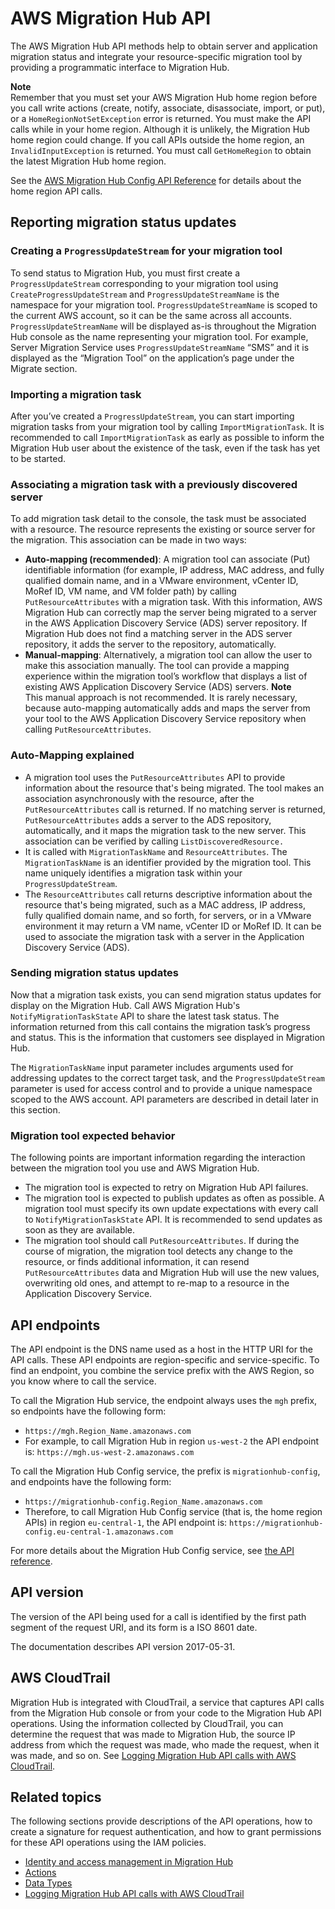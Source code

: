 # AWS Migration Hub API<a name="api-reference"></a>

The AWS Migration Hub API methods help to obtain server and application migration status and integrate your resource\-specific migration tool by providing a programmatic interface to Migration Hub\.

**Note**  
Remember that you must set your AWS Migration Hub home region before you call write actions \(create, notify, associate, disassociate, import, or put\), or a `HomeRegionNotSetException` error is returned\.
 You must make the API calls while in your home region\.
Although it is unlikely, the Migration Hub home region could change\. If you call APIs outside the home region, an `InvalidInputException` is returned\.
You must call `GetHomeRegion` to obtain the latest Migration Hub home region\.

See the [AWS Migration Hub Config API Reference](https://docs.aws.amazon.com/migrationhub-home-region/latest/APIReference/Welcome.html) for details about the home region API calls\.

## Reporting migration status updates<a name="api-reference-workflow"></a>

### Creating a `ProgressUpdateStream` for your migration tool<a name="api-reference-create-pus-for-tool"></a>

To send status to Migration Hub, you must first create a `ProgressUpdateStream` corresponding to your migration tool using `CreateProgressUpdateStream` and `ProgressUpdateStreamName` is the namespace for your migration tool\. `ProgressUpdateStreamName` is scoped to the current AWS account, so it can be the same across all accounts\. `ProgressUpdateStreamName` will be displayed as\-is throughout the Migration Hub console as the name representing your migration tool\. For example, Server Migration Service uses `ProgressUpdateStreamName` “SMS” and it is displayed as the “Migration Tool” on the application’s page under the Migrate section\.

### Importing a migration task<a name="api-reference-import-migration-task"></a>

After you’ve created a `ProgressUpdateStream`, you can start importing migration tasks from your migration tool by calling `ImportMigrationTask`\. It is recommended to call `ImportMigrationTask` as early as possible to inform the Migration Hub user about the existence of the task, even if the task has yet to be started\.

### Associating a migration task with a previously discovered server<a name="api-reference-associate_task"></a>

To add migration task detail to the console, the task must be associated with a resource\. The resource represents the existing or source server for the migration\. This association can be made in two ways:
+ **Auto\-mapping \(recommended\)**: A migration tool can associate \(Put\) identifiable information \(for example, IP address, MAC address, and fully qualified domain name, and in a VMware environment, vCenter ID, MoRef ID, VM name, and VM folder path\) by calling `PutResourceAttributes` with a migration task\. With this information, AWS Migration Hub can correctly map the server being migrated to a server in the AWS Application Discovery Service \(ADS\) server repository\. If Migration Hub does not find a matching server in the ADS server repository, it adds the server to the repository, automatically\.
+ **Manual\-mapping**: Alternatively, a migration tool can allow the user to make this association manually\. The tool can provide a mapping experience within the migration tool’s workflow that displays a list of existing AWS Application Discovery Service \(ADS\) servers\.
**Note**  
This manual approach is not recommended\. It is rarely necessary, because auto\-mapping automatically adds and maps the server from your tool to the AWS Application Discovery Service repository when calling `PutResourceAttributes`\.

### Auto\-Mapping explained<a name="api-reference-automatch"></a>
+ A migration tool uses the `PutResourceAttributes` API to provide information about the resource that's being migrated\. The tool makes an association asynchronously with the resource, after the `PutResourceAttributes` call is returned\. If no matching server is returned, `PutResourceAttributes` adds a server to the ADS repository, automatically, and it maps the migration task to the new server\.  This association can be verified by calling `ListDiscoveredResource.` 
+ It is called with `MigrationTaskName` and `ResourceAttributes`\. The `MigrationTaskName` is an identifier provided by the migration tool\. This name uniquely identifies a migration task within your `ProgressUpdateStream`\.
+ The `ResourceAttributes` call returns descriptive information about the resource that's being migrated, such as a MAC address, IP address, fully qualified domain name, and so forth, for servers, or in a VMware environment it may return a VM name, vCenter ID or MoRef ID\. It can be used to associate the migration task with a server in the Application Discovery Service \(ADS\)\.

### Sending migration status updates<a name="api-reference-send-updates"></a>

Now that a migration task exists, you can send migration status updates for display on the Migration Hub\. Call AWS Migration Hub's `NotifyMigrationTaskState` API to share the latest task status\.  The information returned from this call contains the migration task’s progress and status\. This is the information that customers see displayed in Migration Hub\.

The `MigrationTaskName` input parameter includes arguments used for addressing updates to the correct target task, and the `ProgressUpdateStream` parameter is used for access control and to provide a unique namespace scoped to the AWS account\. API parameters are described in detail later in this section\.

### Migration tool expected behavior<a name="api-reference-expected-behaviour"></a>

The following points are important information regarding the interaction between the migration tool you use and AWS Migration Hub\.
+ The migration tool is expected to retry on Migration Hub API failures\.
+ The migration tool is expected to publish updates as often as possible\.  A migration tool must specify its own update expectations with every call to  `NotifyMigrationTaskState` API\. It is recommended to send updates as soon as they are available\.
+ The migration tool should call `PutResourceAttributes`\. If during the course of migration, the migration tool detects any change to the resource, or finds additional information, it can resend `PutResourceAttributes` data and Migration Hub will use the new values, overwriting old ones, and attempt to re\-map to a resource in the Application Discovery Service\.

## API endpoints<a name="api-reference-endpoint"></a>

The API endpoint is the DNS name used as a host in the HTTP URI for the API calls\. These API endpoints are region\-specific and service\-specific\. To find an endpoint, you combine the service prefix with the AWS Region, so you know where to call the service\.

To call the Migration Hub service, the endpoint always uses the `mgh` prefix, so endpoints have the following form:
+ `https://mgh.Region_Name.amazonaws.com`
+ For example, to call Migration Hub in region `us-west-2` the API endpoint is: `https://mgh.us-west-2.amazonaws.com`

To call the Migration Hub Config service, the prefix is `migrationhub-config`, and endpoints have the following form:
+ `https://migrationhub-config.Region_Name.amazonaws.com`
+ Therefore, to call Migration Hub Config service \(that is, the home region APIs\) in region `eu-central-1`, the API endpoint is: `https://migrationhub-config.eu-central-1.amazonaws.com`

For more details about the Migration Hub Config service, see [the API reference](https://docs.aws.amazon.com/migrationhub-home-region/latest/APIReference/Welcome.html)\.

## API version<a name="api-reference-version"></a>

The version of the API being used for a call is identified by the first path segment of the request URI, and its form is a ISO 8601 date\.

The documentation describes API version 2017\-05\-31\.

## AWS CloudTrail<a name="api-cloudtrail-logging"></a>

Migration Hub is integrated with CloudTrail, a service that captures API calls from the Migration Hub console or from your code to the Migration Hub API operations\. Using the information collected by CloudTrail, you can determine the request that was made to Migration Hub, the source IP address from which the request was made, who made the request, when it was made, and so on\. See [Logging Migration Hub API calls with AWS CloudTrail](logging-using-cloudtrail.md)\.

## Related topics<a name="api-reference-related-topics"></a>

The following sections provide descriptions of the API operations, how to create a signature for request authentication, and how to grant permissions for these API operations using the IAM policies\.
+  [Identity and access management in Migration Hub](auth-and-access-control.md) 
+  [Actions](API_Operations.md) 
+  [Data Types](API_Types.md) 
+  [Logging Migration Hub API calls with AWS CloudTrail](logging-using-cloudtrail.md) 